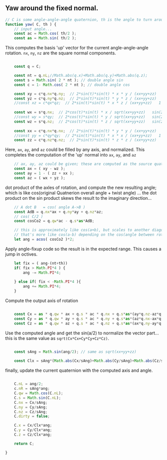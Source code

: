 


## Yaw around the fixed normal.


```js
// C is some angle-angle-angle quaternion, th is the angle to turn around it's aw...
function yaw( C, th ) {
	// input angle...
	const ac = Math.cos( th/2 );
	const as = Math.sin( th/2 );
```

This computes the basis 'up' vector for the current angle-angle-angle rotation.  `nx`, `ny`, `nz` are
the square normal components.

```js

	const q = C;

	const nt = q.nL;//Math.abs(q.x)+Math.abs(q.y)+Math.abs(q.z);
	const s = Math.sin( 2 * nt ); // double angle sin
	const c = 1- Math.cos( 2 * nt ); // double angle cos

	const xy = c*q.nx*q.ny;  // 2*sin(t)*sin(t) * x * y / (xx+yy+zz)   1 - cos(2t)
	const yz = c*q.ny*q.nz;  // 2*sin(t)*sin(t) * y * z / (xx+yy+zz)   1 - cos(2t)
	//const xz = c*qx*qz;  // 2*sin(t)*sin(t) * x * z / (xx+yy+zz)   1 - cos(2t)
	                          
	const wx = s*q.nx;  // 2*cos(t)*sin(t) * x / sqrt(xx+yy+zz)   sin(2t)
	//const wy = s*qy;  // 2*cos(t)*sin(t) * y / sqrt(xx+yy+zz)   sin(2t)
	const wz = s*q.nz;  // 2*cos(t)*sin(t) * z / sqrt(xx+yy+zz)   sin(2t)
	                          
	const xx = c*q.nx*q.nx;  // 2*sin(t)*sin(t) * y * y / (xx+yy+zz)   1 - cos(2t)
	//const yy = c*qy*qy;  // 2*sin(t)*sin(t) * x * x / (xx+yy+zz)   1 - cos(2t)
	const zz = c*q.nz*q.nz;  // 2*sin(t)*sin(t) * z * z / (xx+yy+zz)   1 - cos(2t)

```


Here, `ax`, `ay`, and `az` could be filled by any axis, and normalized.
This completes the computation of the 'up' normal into `ax`, `ay`, and `az`

```js
	// ax, ay, az could be given; these are computed as the source quaternion normal
	const ax = ( xy - wz );
	const ay = 1 - ( zz + xx );
	const az = ( wx + yz );
```

dot product of the axles of rotation, and compute the new resulting angle; which is like
cos(original Quatnerion overall angle + twist angle) ... the dot product on the sin product
skews the result to the imaginary direction... 

```js
	// A dot B   = cos( angle A->B )
	const AdB = q.nx*ax + q.ny*ay + q.nz*az;
	// cos( C/2 ) 
	const cosCo2 = q.qw*ac - q.s*as*AdB;

	// this is approximately like cos(a+b), but scales to another diagonal
	// that's more like cos(a-b) depending on the cos(angle between rotation axles)
	let ang = acos( cosCo2 )*2;

```

Apply angle-fixup code so the result is in the expected range.
This causes a jump in octives.

```js
	let fix = ( ang-(nt+th))
	if( fix > Math.PI*4 ) {
		ang -= Math.PI*4;
	
	} else if( fix < -Math.PI*4 ){
		ang += Math.PI*4;
	}
```

Compute the output axis of rotation


```js

	const Cx = as * q.qw * ax + q.s * ac * q.nx + q.s*as*(ay*q.nz-az*q.ny);
	const Cy = as * q.qw * ay + q.s * ac * q.ny + q.s*as*(az*q.nx-ax*q.nz);
	const Cz = as * q.qw * az + q.s * ac * q.nz + q.s*as*(ax*q.ny-ay*q.nx);
```

Use the computed angle and get the sin(a/2) to normalize the vector part...
this is the same value as `sqrt(Cx*Cx+Cy*Cy+Cz*Cz)`.

```js

	const sAng = Math.sin(ang/2); // same as sqrt(xx+yy+zz)
	
	const Clx = sAng*(Math.abs(Cx/sAng)+Math.abs(Cy/sAng)+Math.abs(Cz/sAng));
```


finally, update the current quaternion with the computed axis and angle.

```js

	C.nL = ang/2;
	c.nR = sAng*ang;
	C.qw = Math.cos(C.nL);
	C.s = Math.sin(C.nL);
	C.nx = Cx/sAng;
	C.ny = Cy/sAng;
	C.nz = Cz/sAng;
	C.dirty = false;

	C.x = Cx/Clx*ang;
	C.y = Cy/Clx*ang;
	C.z = Cz/Clx*ang;

	return C;

}
```